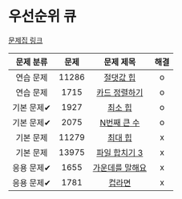 # 우선순위 큐

[문제집 링크](https://www.acmicpc.net/workbook/view/9502)

| 문제 분류 | 문제 | 문제 제목 | 해결 |
| :--: | :--: | :--: | :--: |
| 연습 문제 | 11286 | [절댓값 힙](https://www.acmicpc.net/problem/11286) | o |
| 연습 문제 | 1715 | [카드 정렬하기](https://www.acmicpc.net/problem/1715) | o |
| 기본 문제✔ | 1927 | [최소 힙](https://www.acmicpc.net/problem/1927) | o |
| 기본 문제✔ | 2075 | [N번째 큰 수](https://www.acmicpc.net/problem/2075) | o |
| 기본 문제 | 11279 | [최대 힙](https://www.acmicpc.net/problem/11279) | x |
| 기본 문제 | 13975 | [파일 합치기 3](https://www.acmicpc.net/problem/13975) | x |
| 응용 문제✔ | 1655 | [가운데를 말해요](https://www.acmicpc.net/problem/1655) | x |
| 응용 문제✔ | 1781 | [컵라면](https://www.acmicpc.net/problem/1781) | x |
